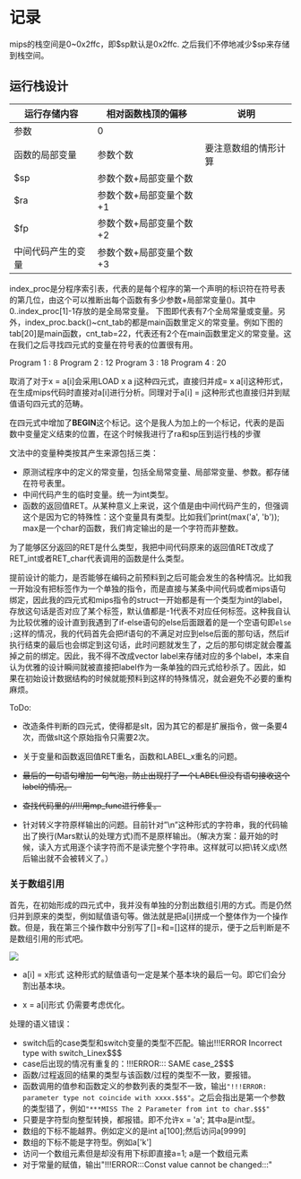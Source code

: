 # 记录



mips的栈空间是0~0x2ffc，即\$sp默认是0x2ffc. 之后我们不停地减少\$sp来存储到栈空间。


## 运行栈设计

| 运行存储内容 | 相对函数栈顶的偏移 | 说明 |
| --- | --- | --- |
| 参数 | 0 |  |
| 函数的局部变量 | 参数个数 | 要注意数组的情形计算 |
| $sp | 参数个数+局部变量个数 |  |
| $ra | 参数个数+局部变量个数+1 |  |
| $fp | 参数个数+局部变量个数+2 |  |
| 中间代码产生的变量 | 参数个数+局部变量个数+3 |  |


index_proc是分程序索引表，代表的是每个程序的第一个声明的标识符在符号表的第几位，由这个可以推断出每个函数有多少参数+局部常变量()。其中0..index_proc[1]-1存放的是全局常变量。 下图即代表有7个全局常量或变量。另外，index_proc.back()~cnt_tab的都是main函数里定义的常变量。例如下图的tab[20]是main函数，cnt_tab=22，代表还有2个在main函数里定义的常变量。这在我们之后寻找四元式的变量在符号表的位置很有用。

Program 1 :  8
Program 2 :  12
Program 3 :  18
Program 4 :  20


取消了对于x = a[i]会采用LOAD x a j这种四元式，直接归并成= x a[i]这种形式，在生成mips代码时直接对a[i]进行分析。同理对于a[i] = j这种形式也直接归并到赋值语句四元式的范畴。

在四元式中增加了**BEGIN**这个标记。这个是我人为加上的一个标记，代表的是函数中变量定义结束的位置，在这个时候我进行了ra和sp压到运行栈的步骤

文法中的变量种类按其产生来源包括三类：

* 原测试程序中的定义的常变量，包括全局常变量、局部常变量、参数。都存储在符号表里。
* 中间代码产生的临时变量。统一为int类型。
* 函数的返回值RET。从某种意义上来说，这个值是由中间代码产生的，但强调这个是因为它的特殊性：这个变量具有类型。比如我们print(max('a', 'b')); max是一个char的函数，我们肯定输出的是一个字符而非整数。

为了能够区分返回的RET是什么类型，我把中间代码原来的返回值RET改成了RET_int或者RET_char代表调用的函数是什么类型。

提前设计的能力，是否能够在编码之前预料到之后可能会发生的各种情况。比如我一开始没有把标签作为一个单独的指令，而是直接与某条中间代码或者mips语句绑定，因此我的四元式和mips指令的struct一开始都是有一个类型为int的label，存放这句话是否对应了某个标签，默认值都是-1代表不对应任何标签。这种我自认为比较优雅的设计直到我遇到了if-else语句的else后面跟着的是一个空语句即`else ;`这样的情况，我的代码首先会把if语句的不满足对应到else后面的那句话，然后if执行结束的最后也会绑定到这句话，此时问题就发生了，之后的那句绑定就会覆盖掉之前的绑定。因此，我不得不改成vector<int> label来存储对应的多个label，本来自认为优雅的设计瞬间就被直接把label作为一条单独的四元式给秒杀了。因此，如果在初始设计数据结构的时候就能预料到这样的特殊情况，就会避免不必要的重构麻烦。

ToDo:

* 改造条件判断的四元式，使得都是slt，因为其它的都是扩展指令，做一条要4次，而做slt这个原始指令只需要2次。
* 关于变量和函数返回值RET重名，函数和LABEL_x重名的问题。
* ~~最后的一句语句增加一句气泡，防止出现打了一个LABEL但没有语句接收这个label的情况。~~

* ~~查找代码里的//!!!用mp_func进行修复。~~

* 针对转义字符原样输出的问题。目前针对”\n”这种形式的字符串，我的代码输出了换行(Mars默认的处理方式)而不是原样输出。（解决方案：最开始的时候，读入方式用逐个读字符而不是读完整个字符串。这样就可以把\转义成\\然后输出就不会被转义了。）


### 关于数组引用

首先，在初始形成的四元式中，我并没有单独的分割出数组引用的方式。而是仍然归并到原来的类型，例如赋值语句等。做法就是把a[i]拼成一个整体作为一个操作数。但是，我在第三个操作数中分别写了[]=和=[]这样的提示，便于之后判断是不是数组引用的形式吧。

![](/Users/Mr.ZY/GitHub/Compiler/pic1.jpg)

* a[i] = x形式
这种形式的赋值语句一定是某个基本块的最后一句。即它们会分割出基本块。

* x = a[i]形式
仍需要考虑优化。

处理的语义错误：

* switch后的case类型和switch变量的类型不匹配。输出!!!ERROR Incorrect type with switch_Linex$$$
* case后出现的情况有重复的：!!!ERROR::: SAME case_2$$$
* 函数/过程返回的结果的类型与该函数/过程的类型不一致，要报错。
* 函数调用的值参和函数定义的参数列表的类型不一致，输出```"!!!ERROR: parameter type not coincide with xxxx.$$$"```。之后会指出是第一个参数的类型错了，例如```"***MISS The 2 Parameter from int to char.$$$"```
* 只要是字符型向整型转换，都报错。即不允许x = 'a'; 其中a是int型。
* 数组的下标不能越界。例如定义的是int a[100];然后访问a[9999]
* 数组的下标不能是字符型。例如a['k']
* 访问一个数组元素但是却没有用下标即直接a=1; a是一个数组元素
* 对于常量的赋值，输出"!!!ERROR:::Const value cannot be changed:::" 



